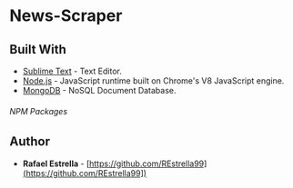 # News-Scraper 

## Built With

* [Sublime Text](https://www.sublimetext.com/) - Text Editor.
* [Node.js](https://nodejs.org) - JavaScript runtime built on Chrome's V8 JavaScript engine.
* [MongoDB](https://www.mongodb.com/) - NoSQL Document Database.

###### NPM Packages



## Author

* **Rafael Estrella** - [https://github.com/REstrella99](https://github.com/REstrella99])